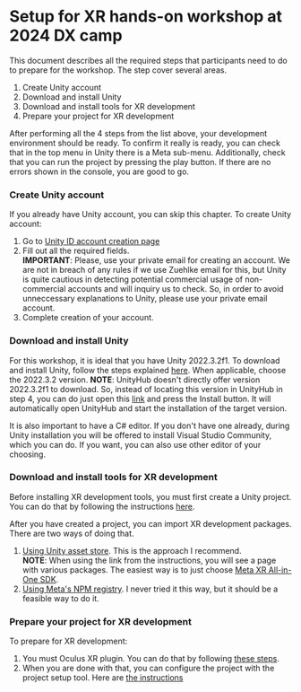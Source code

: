# Setup for XR hands-on workshop at 2024 DX camp

This document describes all the required steps that participants need to do to prepare for the workshop. The step cover several areas.

1. Create Unity account
2. Download and install Unity
3. Download and install tools for XR development
4. Prepare your project for XR development

After performing all the 4 steps from the list above, your development environment should be ready. To confirm it really is ready, you can check that in the top menu in Unity there is a Meta sub-menu. Additionally, check that you can run the project by pressing the play button. If there are no errors shown in the console, you are good to go.

### Create Unity account

If you already have Unity account, you can skip this chapter.
To create Unity account:
1. Go to [Unity ID account creation page](https://id.unity.com/en/conversations/c5e20087-c99d-440b-9b3d-ad972ee4b37901bf?view=register)
2. Fill out all the required fields.  
**IMPORTANT**: Please, use your private email for creating an account. We are not in breach of any rules if we use Zuehlke email for this, but Unity is quite cautious in detecting potential commercial usage of non-commercial accounts and will inquiry us to check. So, in order to avoid unneccessary explanations to Unity, please use your private email account.
3. Complete creation of your account.

### Download and install Unity

For this workshop, it is ideal that you have Unity 2022.3.2f1. To download and install Unity, follow the steps explained [here](https://developers.meta.com/horizon/documentation/unity/unity-before-you-begin/#unity). When applicable, choose the 2022.3.2 version. **NOTE**: UnityHub doesn't directly offer version 2022.3.2f1 to download. So, instead of locating this version in UnityHub in step 4, you can do just open this [link](https://unity.com/releases/editor/whats-new/2022.3.2#installs) and press the Install button. It will automatically open UnityHub and start the installation of the target version.

It is also important to have a C# editor. If you don't have one already, during Unity installation you will be offered to install Visual Studio Community, which you can do. If you want, you can also use other editor of your choosing.

### Download and install tools for XR development

Before installing XR development tools, you must first create a Unity project. You can do that by following the instructions [here](https://developers.meta.com/horizon/documentation/unity/unity-package-manager#create-a-new-unity-project).

After you have created a project, you can import XR development packages. There are two ways of doing that. 
1. [Using Unity asset store](https://developers.meta.com/horizon/documentation/unity/unity-package-manager#download-and-import-packages-from-the-unity-asset-store). This is the approach I recommend.  
**NOTE**: When using the link from the instructions, you will see a page with various packages. The easiest way is to just choose [Meta XR All-in-One SDK](https://assetstore.unity.com/packages/tools/integration/meta-xr-all-in-one-sdk-269657).
2. [Using Meta's NPM registry](https://developers.meta.com/horizon/documentation/unity/unity-package-manager#download-and-import-packages-from-the-npm-registry). I never tried it this way, but it should be a feasible way to do it.

### Prepare your project for XR development

To prepare for XR development:
1. You must Oculus XR plugin. You can do that by following [these steps](https://developers.meta.com/horizon/documentation/unity/unity-project-setup#install-the-oculus-xr-plugin).
2. When you are done with that, you can configure the project with the project setup tool. Here are [the instructions](https://developers.meta.com/horizon/documentation/unity/unity-project-setup#configure-project-with-the-project-setup-tool) 